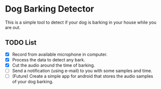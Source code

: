 # Dog Barking Detector #

This is a simple tool to detect if your dog is barking in your house while you are out. 

## TODO List ##

- [X] Record from available microphone in computer.
- [X] Process the data to detect any bark.
- [X] Cut the audio around the time of barking.
- [ ] Send a notification (using e-mail) to you with some samples and time.
- [ ] (Future) Create a simple app for android that stores the audio samples of your dog barking.